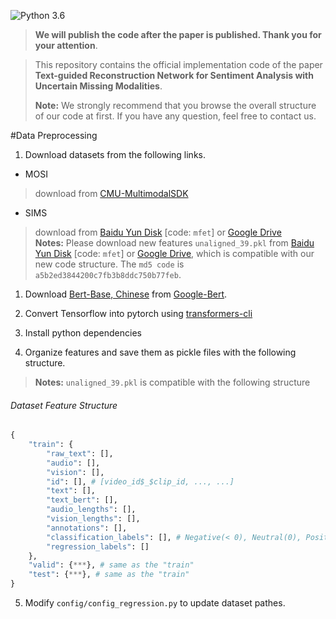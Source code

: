 ![Python 3.6](https://img.shields.io/badge/python-3.6-green.svg)
>**We will publish the code after the paper is published. Thank you for your attention**.

>  This repository contains the official implementation code of the paper **Text-guided Reconstruction Network for
Sentiment Analysis with Uncertain Missing Modalities**.
> 
> **Note:** We strongly recommend that you browse the overall structure of our code at first. If you have any question, feel free to contact us.




#Data Preprocessing

1. Download datasets from the following links.

- MOSI
> download from [CMU-MultimodalSDK](http://immortal.multicomp.cs.cmu.edu/raw_datasets/processed_data/)

- SIMS
> download from [Baidu Yun Disk](https://pan.baidu.com/share/init?surl=XmobKHUqnXciAm7hfnj2gg) [code: `mfet`] or [Google Drive](https://drive.google.com/drive/folders/1A2S4pqCHryGmiqnNSPLv7rEg63WvjCSk)  
> **Notes:** Please download new features `unaligned_39.pkl` from [Baidu Yun Disk](https://pan.baidu.com/share/init?surl=XmobKHUqnXciAm7hfnj2gg) [code: `mfet`] or [Google Drive](https://drive.google.com/drive/folders/1A2S4pqCHryGmiqnNSPLv7rEg63WvjCSk), which is compatible with our new code structure. The `md5 code` is `a5b2ed3844200c7fb3b8ddc750b77feb`.

1. Download [Bert-Base, Chinese](https://storage.googleapis.com/bert_models/2018_11_03/chinese_L-12_H-768_A-12.zip) from [Google-Bert](https://github.com/google-research/bert).  

2. Convert Tensorflow into pytorch using [transformers-cli](https://huggingface.co/transformers/converting_tensorflow_models.html)  

3. Install python dependencies

4. Organize features and save them as pickle files with the following structure.

> **Notes:** `unaligned_39.pkl` is compatible with the following structure

###### Dataset Feature Structure

```python
{
    "train": {
        "raw_text": [],
        "audio": [],
        "vision": [],
        "id": [], # [video_id$_$clip_id, ..., ...]
        "text": [],
        "text_bert": [],
        "audio_lengths": [],
        "vision_lengths": [],
        "annotations": [],
        "classification_labels": [], # Negative(< 0), Neutral(0), Positive(> 0)
        "regression_labels": []
    },
    "valid": {***}, # same as the "train" 
    "test": {***}, # same as the "train"
}
```

5. Modify `config/config_regression.py` to update dataset pathes.

```
